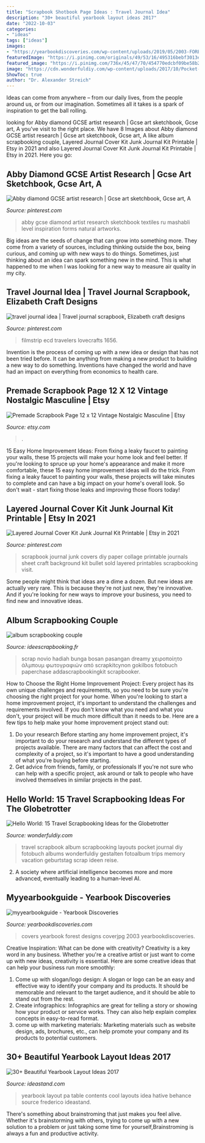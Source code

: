 ```yaml
---
title: "Scrapbook Shotbook Page Ideas : Travel Journal Idea"
description: "30+ beautiful yearbook layout ideas 2017"
date: "2022-10-03"
categories:
- "ideas"
tags: ["ideas"]
images:
- "https://yearbookdiscoveries.com/wp-content/uploads/2019/05/2003-FOREST-COVERjpg-2020-495x400.jpg"
featuredImage: "https://i.pinimg.com/originals/49/53/16/495316bebf3013ed07a867e89103580a.jpg"
featured_image: "https://i.pinimg.com/736x/45/47/70/454770edcbf09be58b277a1f5a24adbb.jpg"
image: "https://cdn.wonderfuldiy.com/wp-content/uploads/2017/10/Pocket-pages-photo-album.jpg"
ShowToc: true
author: "Dr. Alexander Streich"
---
```



Ideas can come from anywhere – from our daily lives, from the people around us, or from our imagination. Sometimes all it takes is a spark of inspiration to get the ball rolling.

	

		
looking for Abby diamond GCSE artist research | Gcse art sketchbook, Gcse art, A you've visit to the right place. We have 8 Images about Abby diamond GCSE artist research | Gcse art sketchbook, Gcse art, A like album scrapbooking couple, Layered Journal Cover Kit Junk Journal Kit Printable | Etsy in 2021 and also Layered Journal Cover Kit Junk Journal Kit Printable | Etsy in 2021. Here you go:
		
    
## Abby Diamond GCSE Artist Research | Gcse Art Sketchbook, Gcse Art, A

<img loading=lazy src="https://i.pinimg.com/736x/90/12/ec/9012ecf2ba8af75841b9c2154f3fd46e.jpg" onerror="this.onerror=null;this.src='https://tse1.mm.bing.net/th?id=OIP.BJ75h7bNL68fkPrQcOHgvgHaJ3&amp;pid=15.1';" alt="Abby diamond GCSE artist research | Gcse art sketchbook, Gcse art, A">

_Source: pinterest.com_

>abby gcse diamond artist research sketchbook textiles ru mashabli level inspiration forms natural artworks. 

	

Big ideas are the seeds of change that can grow into something more. They come from a variety of sources, including thinking outside the box, being curious, and coming up with new ways to do things. Sometimes, just thinking about an idea can spark something new in the mind. This is what happened to me when I was looking for a new way to measure air quality in my city.

    
## Travel Journal Idea | Travel Journal Scrapbook, Elizabeth Craft Designs

<img loading=lazy src="https://i.pinimg.com/736x/45/47/70/454770edcbf09be58b277a1f5a24adbb.jpg" onerror="this.onerror=null;this.src='https://tse1.mm.bing.net/th?id=OIP.eP2DCtHHioBwrzTPFATuaQHaHa&amp;pid=15.1';" alt="travel journal idea | Travel journal scrapbook, Elizabeth craft designs">

_Source: pinterest.com_

>filmstrip ecd travelers lovecrafts 1656. 

	

Invention is the process of coming up with a new idea or design that has not been tried before. It can be anything from making a new product to building a new way to do something. Inventions have changed the world and have had an impact on everything from economics to health care.

    
## Premade Scrapbook Page 12 X 12 Vintage Nostalgic Masculine | Etsy

<img loading=lazy src="https://i.etsystatic.com/6723089/r/il/9131ee/328677585/il_fullxfull.328677585.jpg" onerror="this.onerror=null;this.src='https://tse2.mm.bing.net/th?id=OIP.CymjYmeVWoEem12Kd5-9egHaHP&amp;pid=15.1';" alt="Premade Scrapbook Page 12 x 12 Vintage Nostalgic Masculine | Etsy">

_Source: etsy.com_

>. 

	

15 Easy Home Improvement Ideas: From fixing a leaky faucet to painting your walls, these 15 projects will make your home look and feel better.
If you're looking to spruce up your home's appearance and make it more comfortable, these 15 easy home improvement ideas will do the trick. From fixing a leaky faucet to painting your walls, these projects will take minutes to complete and can have a big impact on your home's overall look. So don't wait - start fixing those leaks and improving those floors today!

    
## Layered Journal Cover Kit Junk Journal Kit Printable | Etsy In 2021

<img loading=lazy src="https://i.pinimg.com/originals/49/53/16/495316bebf3013ed07a867e89103580a.jpg" onerror="this.onerror=null;this.src='https://tse3.mm.bing.net/th?id=OIP.PyCBsLplgAn8UrNXzNIUBgHaOs&amp;pid=15.1';" alt="Layered Journal Cover Kit Junk Journal Kit Printable | Etsy in 2021">

_Source: pinterest.com_

>scrapbook journal junk covers diy paper collage printable journals sheet craft background kit bullet sold layered printables scrapbooking visit. 

	

Some people might think that ideas are a dime a dozen. But new ideas are actually very rare. This is because they're not just new, they're innovative. And if you're looking for new ways to improve your business, you need to find new and innovative ideas.

    
## Album Scrapbooking Couple

<img loading=lazy src="http://www.ideescrapbooking.fr/images/album-scrapbooking-couple_7.jpg" onerror="this.onerror=null;this.src='https://tse3.mm.bing.net/th?id=OIP.nwAOXWmV8pzybHrxq8n0IwHaHa&amp;pid=15.1';" alt="album scrapbooking couple">

_Source: ideescrapbooking.fr_

>scrap novio hadiah bunga bosan pasangan dreamy χειροποίητο άλμπουμ φωτογραφιών από scrapkitcynon gokilbos fotobuch paperchase addascrapbookingkit scrapbooker. 

	

How to Choose the Right Home Improvement Project: Every project has its own unique challenges and requirements, so you need to be sure you're choosing the right project for your home.
When you're looking to start a home improvement project, it's important to understand the challenges and requirements involved. If you don't know what you need and what you don't, your project will be much more difficult than it needs to be. Here are a few tips to help make your home improvement project stand out:
1. Do your research
Before starting any home improvement project, it's important to do your research and understand the different types of projects available. There are many factors that can affect the cost and complexity of a project, so it's important to have a good understanding of what you're buying before starting.
2. Get advice from friends, family, or professionals
If you're not sure who can help with a specific project, ask around or talk to people who have involved themselves in similar projects in the past.

    
## Hello World: 15 Travel Scrapbooking Ideas For The Globetrotter

<img loading=lazy src="https://cdn.wonderfuldiy.com/wp-content/uploads/2017/10/Pocket-pages-photo-album.jpg" onerror="this.onerror=null;this.src='https://tse3.mm.bing.net/th?id=OIP.dTo19QbuOT_PrQcR_ALO-AHaJ-&amp;pid=15.1';" alt="Hello World: 15 Travel Scrapbooking Ideas for the Globetrotter">

_Source: wonderfuldiy.com_

>travel scrapbook album scrapbooking layouts pocket journal diy fotobuch albums wonderfuldiy gestalten fotoalbum trips memory vacation geburtstag scrap ideen reise. 

	

2. A society where artificial intelligence becomes more and more advanced, eventually leading to a human-level AI. 

    
## Myyearbookguide - Yearbook Discoveries

<img loading=lazy src="https://yearbookdiscoveries.com/wp-content/uploads/2019/05/2003-FOREST-COVERjpg-2020-495x400.jpg" onerror="this.onerror=null;this.src='https://tse2.mm.bing.net/th?id=OIP.Xk8fHna0no2XB-aUIwpz_gHaF_&amp;pid=15.1';" alt="myyearbookguide - Yearbook Discoveries">

_Source: yearbookdiscoveries.com_

>covers yearbook forest designs coverjpg 2003 yearbookdiscoveries. 

	

Creative Inspiration: What can be done with creativity?
Creativity is a key word in any business. Whether you're a creative artist or just want to come up with new ideas, creativity is essential. Here are some creative ideas that can help your business run more smoothly: 
1. Come up with slogan/logo design: A slogan or logo can be an easy and effective way to identify your company and its products. It should be memorable and relevant to the target audience, and it should be able to stand out from the rest. 
2. Create infographics: Infographics are great for telling a story or showing how your product or service works. They can also help explain complex concepts in easy-to-read format. 
3. come up with marketing materials: Marketing materials such as website design, ads, brochures, etc., can help promote your company and its products to potential customers.

    
## 30+ Beautiful Yearbook Layout Ideas 2017

<img loading=lazy src="http://ideastand.com/wp-content/uploads/2014/02/yearbook-pa-design-idea-27.jpg" onerror="this.onerror=null;this.src='https://tse4.mm.bing.net/th?id=OIP.QWJvX4N904NMpnz1S0cZhwHaFS&amp;pid=15.1';" alt="30+ Beautiful Yearbook Layout Ideas 2017">

_Source: ideastand.com_

>yearbook layout pa table contents cool layouts idea hative behance source frederico ideastand. 

	

There's something about brainstroming that just makes you feel alive. Whether it's brainstorming with others, trying to come up with a new solution to a problem or just taking some time for yourself,Brainstroming is always a fun and productive activity.

